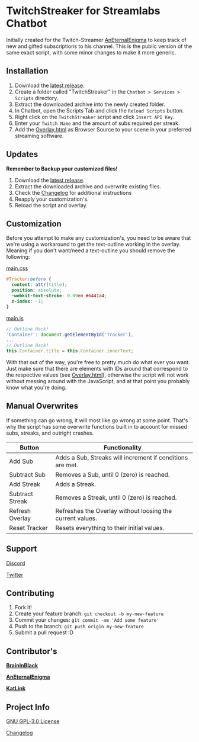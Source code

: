 # TwitchStreaker for Streamlabs Chatbot

Initially created for the Twitch-Streamer [AnEternalEnigma](http://twitch.tv/AnEternalEnigma) to keep track of new and gifted subscriptions to his channel. This is the public version of the same exact script, with some minor changes to make it more generic.

## Installation

1. Download the [latest release](http://github.com/BrainInBlack/TwitchStreaker/releases/latest).
2. Create a folder called "TwitchStreaker" in the ```Chatbot > Services > Scripts``` directory.
3. Extract the downloaded archive into the newly created folder.
4. In Chatbot, open the Scripts Tab and click the ```Reload Scripts``` button.
5. Right click on the ```TwitchStreaker``` script and click ```Insert API Key```.
6. Enter your ```Twitch Name``` and the amount of subs required per streak.
7. Add the [Overlay.html](Overlay.html) as Browser Source to your scene in your preferred streaming software.

## Updates

**Remember to Backup your customized files!**

1. Download the [latest release](http://github.com/BrainInBlack/TwitchStreaker/releases/latest).
2. Extract the downloaded archive and overwrite existing files.
3. Check the [Changelog](CHANGELOG.md) for additional instructions
4. Reapply your customization's.
5. Reload the script and overlay.

## Customization

Before you attempt to make any customization's, you need to be aware that we're using a workaround to get the text-outline working in the overlay. Meaning if you don't want/need a text-outline you should remove the following:

[main.css](Overlay/main.css)
```CSS
#Tracker:before {
  content: attr(title);
  position: absolute;
  -webkit-text-stroke: 0.09em #6441a4;
  z-index: -1;
}
```

[main.js](Overlay/main.js)
```Javascript
// Outline Hack!
'Container': document.getElementById('Tracker'),
...
// Outline Hack!
this.Container.title = this.Container.innerText;
```

With that out of the way, you're free to pretty much do what ever you want. Just make sure that there are elements with IDs around that correspond to the respective values (see [Overlay.html](Overlay.html)), otherwise the script will not work without messing around with the JavaScript, and at that point you probably know what you're doing.

## Manual Overwrites

If something can go wrong, it will most like go wrong at some point. That's why the script has some overwrite functions built in to account for missed subs, streaks, and outright crashes.

Button | Functionality
-------|--------------
Add Sub | Adds a Sub, Streaks will increment if conditions are met.
Subtract Sub | Removes a Sub, until 0 (zero) is reached.
Add Streak | Adds a Streak.
Subtract Streak | Removes a Streak, until 0 (zero) is reached.
Refresh Overlay | Refreshes the Overlay without loosing the current values.
Reset Tracker | Resets everything to their initial values.

## Support

[Discord](https://discord.gg/HWTaady)

[Twitter](http://twitter.com/BrainInBlack)

## Contributing

1. Fork it!
2. Create your feature branch: `git checkout -b my-new-feature`
3. Commit your changes: `git commit -am 'Add some feature'`
4. Push to the branch: `git push origin my-new-feature`
5. Submit a pull request :D

## Contributor's

[**BrainInBlack**](https://github.com/BrainInBlack)

[**AnEternalEnigma**](http://twitch.tv/AnEternalEnigma)

[**KatLink**](http://twitch.tv/KatLink)

## Project Info

[GNU GPL-3.0 License](LICENSE.md)

[Changelog](CHANGELOG.md)
